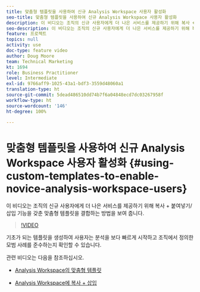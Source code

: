 ```yaml
---
title: 맞춤형 템플릿을 사용하여 신규 Analysis Workspace 사용자 활성화
seo-title: 맞춤형 템플릿을 사용하여 신규 Analysis Workspace 사용자 활성화
description: 이 비디오는 조직의 신규 사용자에게 더 나은 서비스를 제공하기 위해 복사 + 붙여넣기/삽입 기능을 갖춘 맞춤형 템플릿을 결합하는 방법을 보여 줍니다.
seo-description: 이 비디오는 조직의 신규 사용자에게 더 나은 서비스를 제공하기 위해 복사 + 붙여넣기/삽입 기능을 갖춘 맞춤형 템플릿을 결합하는 방법을 보여 줍니다.
feature: 프로젝트
topics: null
activity: use
doc-type: feature video
author: Doug Moore
team: Technical Marketing
kt: 1694
role: Business Practitioner
level: Intermediate
exl-id: 9766aff9-1025-43a1-bdf3-3559d48060a1
translation-type: ht
source-git-commit: 5dead486510dd74b7f6a04848ecd7dc03267958f
workflow-type: ht
source-wordcount: '146'
ht-degree: 100%

---
```


# 맞춤형 템플릿을 사용하여 신규 Analysis Workspace 사용자 활성화 {#using-custom-templates-to-enable-novice-analysis-workspace-users}

이 비디오는 조직의 신규 사용자에게 더 나은 서비스를 제공하기 위해 복사 + 붙여넣기/삽입 기능을 갖춘 맞춤형 템플릿을 결합하는 방법을 보여 줍니다.

>[!VIDEO](https://video.tv.adobe.com/v/23234/?quality=12)

기초가 되는 템플릿을 생성하여 사용자는 분석을 보다 빠르게 시작하고 조직에서 정의한 모범 사례를 준수하는지 확인할 수 있습니다.

관련 비디오는 다음을 참조하십시오.

* [Analysis Workspace의 맞춤형 템플릿](https://helpx.adobe.com/kr/analytics/kt/using/create-manage-custom-templates-analysis-workspace-feature-video-use.html)

* [Analysis Workspace에 복사 + 삽입](https://helpx.adobe.com/kr/analytics/kt/using/copy-insert-analysis-workspace-feature-video-use.html)
